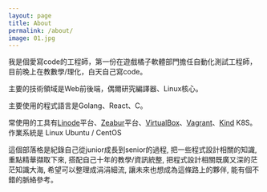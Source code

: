 ```yaml
---
layout: page
title: About
permalink: /about/
image: 01.jpg
---
```


我是個愛寫code的工程師，第一份在遊戲橘子軟體部門擔任自動化測試工程師，目前晚上在教數學/理化，白天自己寫code。

主要的技術領域是Web前後端，偶爾研究編譯器、Linux核心。

主要使用的程式語言是Golang、React、C。

常使用的工具有[Linode](https://www.linode.com/)平台、[Zeabur](https://zeabur.com/)平台、[VirtualBox](https://www.virtualbox.org/wiki/Downloads)、[Vagrant](https://developer.hashicorp.com/vagrant/downloads?product_intent=vagrant)、[Kind](https://kind.sigs.k8s.io/docs/user/quick-start/) K8S。
作業系統是 Linux Ubuntu / CentOS

這個部落格是紀錄自己從junior成長到senior的過程, 把一些程式設計相關的知識, 重點精華擷取下來, 搭配自己十年的教學/資訊統整, 把程式設計相關既廣又深的茫茫知識大海, 希望可以整理成涓涓細流, 讓未來也想成為這條路上的夥伴, 能有個不錯的脈絡參考。
